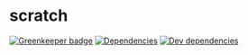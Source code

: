 # scratch

[![Greenkeeper badge](https://badges.greenkeeper.io/deancouch/scratch.svg)](https://greenkeeper.io/)
[![Dependencies](http://img.shields.io/david/deancouch/scratch.svg?style=flat)](https://david-dm.org/deancouch/scratch)
[![Dev dependencies](http://img.shields.io/david/dev/TabDigital/bison-types.svg?style=flat)](https://david-dm.org/deancouch/scratch)

